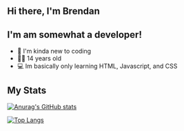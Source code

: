 ## Hi there, I'm Brendan

## I'm am somewhat a developer!
- 💫 I'm kinda new to coding
- 💪🏻 14 years old
- 💻 Im basically only learning HTML, Javascript, and CSS

## My Stats
[![Anurag's GitHub stats](https://github-readme-stats.vercel.app/api?username=BrendanDenzel)](https://github.com/anuraghazra/github-readme-stats)

[![Top Langs](https://github-readme-stats.vercel.app/api/top-langs/?username=BrendanDenzel&custom_title=Brendan%20Denzel%27s%20Most%20Used%20Languages&card_width=400)](https://github.com/anuraghazra/github-readme-stats)
